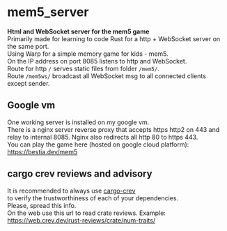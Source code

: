 # mem5_server 

[comment]: # (lmake_readme cargo.toml data start)

[comment]: # (lmake_readme cargo.toml data end)  

**Html and WebSocket server for the mem5 game**  
Primarily made for learning to code Rust for a http + WebSocket server on the same port.  
Using Warp for a simple memory game for kids - mem5.  
On the IP address on port 8085 listens to http and WebSocket.  
Route for http `/` serves static files from folder `/mem5/`.  
Route `/mem5ws/` broadcast all WebSocket msg to all connected clients except sender.  

## Google vm

One working server is installed on my google vm.  
There is a nginx server reverse proxy that accepts https http2 on 443 and relay to internal 8085.
Nginx also redirects all http 80 to https 443.  
You can play the game here (hosted on google cloud platform):  
https://bestia.dev/mem5  

## cargo crev reviews and advisory

It is recommended to always use [cargo-crev](https://github.com/crev-dev/cargo-crev)  
to verify the trustworthiness of each of your dependencies.  
Please, spread this info.  
On the web use this url to read crate reviews. Example:  
<https://web.crev.dev/rust-reviews/crate/num-traits/>  
